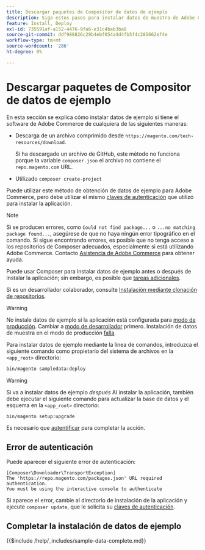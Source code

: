 ```yaml
---
title: Descargar paquetes de Compositor de datos de ejemplo
description: Siga estos pasos para instalar datos de muestra de Adobe Commerce mediante el Compositor PHP Package Manager.
feature: Install, Deploy
exl-id: 735591af-a152-4476-9fa6-e31c4bab3ba8
source-git-commit: ddf988826c29b4ebf054a4d4fb5f4c285662ef4e
workflow-type: tm+mt
source-wordcount: '286'
ht-degree: 0%

---
```


# Descargar paquetes de Compositor de datos de ejemplo

En esta sección se explica cómo instalar datos de ejemplo si tiene el software de Adobe Commerce de cualquiera de las siguientes maneras:

* Descarga de un archivo comprimido desde `https://magento.com/tech-resources/download`.

  Si ha descargado un archivo de GitHub, este método no funciona porque la variable `composer.json` el archivo no contiene el `repo.magento.com` URL.

* Utilizado `composer create-project`

Puede utilizar este método de obtención de datos de ejemplo para Adobe Commerce, pero debe utilizar el mismo [claves de autenticación](../prerequisites/authentication-keys.md) que utilizó para instalar la aplicación.

>[!NOTE]
>
>Si se producen errores, como `Could not find package...` o `...no matching package found...`, asegúrese de que no haya ningún error tipográfico en el comando. Si sigue encontrando errores, es posible que no tenga acceso a los repositorios de Composer adecuados, especialmente si está utilizando Adobe Commerce. Contacto [Asistencia de Adobe Commerce](https://support.magento.com/hc/en-us) para obtener ayuda.

Puede usar Composer para instalar datos de ejemplo antes o después de instalar la aplicación; sin embargo, es posible que [tareas adicionales](remove-or-update.md).

Si es un desarrollador colaborador, consulte [Instalación mediante clonación de repositorios](git-repositories.md).

>[!WARNING]
>
>No instale datos de ejemplo si la aplicación está configurada para [modo de producción](../../configuration/bootstrap/application-modes.md#production-mode). Cambiar a [modo de desarrollador](../../configuration/bootstrap/application-modes.md#developer-mode) primero. Instalación de datos de muestra en el modo de producción [falla](https://support.magento.com/hc/en-us/articles/360033824571#symptom-production-mode-trouble-samp-prod-).

Para instalar datos de ejemplo mediante la línea de comandos, introduzca el siguiente comando como propietario del sistema de archivos en la `<app_root>` directorio:

```bash
bin/magento sampledata:deploy
```

>[!WARNING]
>
>Si va a instalar datos de ejemplo _después_ Al instalar la aplicación, también debe ejecutar el siguiente comando para actualizar la base de datos y el esquema en la `<app_root>` directorio:

```bash
bin/magento setup:upgrade
```

Es necesario que [autentificar](../prerequisites/authentication-keys.md) para completar la acción.

## Error de autenticación

Puede aparecer el siguiente error de autenticación:

```terminal
[Composer\Downloader\TransportException]
The 'https://repo.magento.com/packages.json' URL required authentication.
You must be using the interactive console to authenticate
```

Si aparece el error, cambie al directorio de instalación de la aplicación y ejecute `composer update`, que le solicita su [claves de autenticación](../prerequisites/authentication-keys.md).

## Completar la instalación de datos de ejemplo

{{$include /help/_includes/sample-data-complete.md}}
